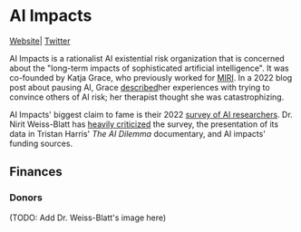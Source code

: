 # AI Impacts

[Website](https://aiimpacts.org/#gsc.tab=0)| [Twitter](https://twitter.com/AIImpacts)

AI Impacts is a rationalist AI existential risk organization that is concerned about the "long-term impacts of sophisticated artificial intelligence". It was co-founded by Katja Grace, who previously worked for [MIRI](../Lesser%20Wrongia/MIRI.md). In a 2022 blog post about pausing AI, Grace [described](https://worldspiritsockpuppet.com/2022/12/22/lets-think-about-slowing-down-ai.html)her experiences with trying to convince others of AI risk; her therapist thought she was catastrophizing.

AI Impacts' biggest claim to fame is their 2022 [survey of AI researchers](https://aiimpacts.org/what-do-ml-researchers-think-about-ai-in-2022/). Dr. Nirit Weiss-Blatt has [heavily criticized](https://twitter.com/MelMitchell1/status/1649135315615903759) the survey, the presentation of its data in Tristan Harris' _The AI Dilemma_ documentary, and AI impacts' funding sources.

## Finances

### Donors

(TODO: Add Dr. Weiss-Blatt's image here)
